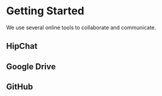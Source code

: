 # Getting Started

We use several online tools to collaborate and communicate.

## HipChat

## Google Drive

## GitHub
